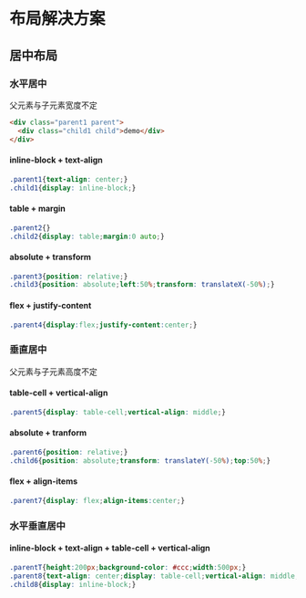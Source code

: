# 布局解决方案
## 居中布局
### 水平居中
  父元素与子元素宽度不定
``` html
<div class="parent1 parent">
  <div class="child1 child">demo</div>
</div>
```
#### inline-block + text-align
``` css
.parent1{text-align: center;}
.child1{display: inline-block;}
```
#### table + margin
``` css
.parent2{}
.child2{display: table;margin:0 auto;}
```
#### absolute + transform
``` css
.parent3{position: relative;}
.child3{position: absolute;left:50%;transform: translateX(-50%);}
```
#### flex + justify-content
``` css
.parent4{display:flex;justify-content:center;}
```
### 垂直居中
  父元素与子元素高度不定
#### table-cell + vertical-align
``` css
.parent5{display: table-cell;vertical-align: middle;}
```
#### absolute + tranform
``` css
.parent6{position: relative;}
.child6{position: absolute;transform: translateY(-50%);top:50%;}
```
#### flex + align-items
``` css
.parent7{display: flex;align-items:center;}
```
### 水平垂直居中
#### inline-block + text-align + table-cell + vertical-align
``` css
.parentT{height:200px;background-color: #ccc;width:500px;}
.parent8{text-align: center;display: table-cell;vertical-align: middle;}
.child8{display: inline-block;}
```
